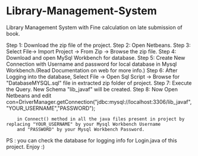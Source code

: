 # Library-Management-System
Library Management System with Fine calculation on late submission of book.

Step 1: Download the zip file of the project.
Step 2: Open Netbeans.
Step 3: Select File-> Import Project -> From Zip -> Browse the zip file.
Step 4: Download and open MySql Workbench for database.
Step 5: Create New Connection with Username and password for local database in Mysql Workbench.(Read Documentation on web for more info.)
Step 6: After Logging into the database, Select File -> Open Sql Script -> Browse for "DatabaseMYSQL.sql" file 
	      in extracted zip folder of project.
Step 7: Execute the Query. New Schema "lib_javaf" will be created.
Step 8: Now Open Netbeans and edit 
	        	con=DriverManager.getConnection("jdbc:mysql://localhost:3306/lib_javaf","YOUR_USERNAME","PASSWORD");

      	in Connect() method in all the java files present in project by replacing "YOUR_USERNAME" by your Mysql Workbench Username
      	and "PASSWORD" by your Mysql Workbench Password.

PS : you can check the database for logging info for Login.java of this project.
Enjoy :) 
